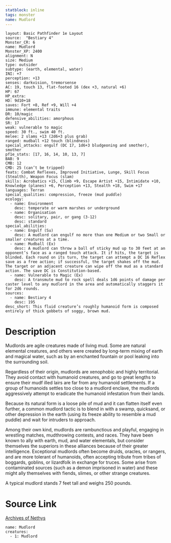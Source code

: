 ```yaml
---
statblock: inline
tags: monster
name: Mudlord
---
```

```statblock
layout: Basic Pathfinder 1e Layout
source:  "Bestiary 4"
Monster_CR: 6
name: Mudlord
Monster_XP: 2400
alignment: N
size: Medium
type: outsider
subtype: (earth, elemental, water)
INI: +7
perception: +13
senses: darkvision, tremorsense
AC: 19, touch 13, flat-footed 16 (dex +3, natural +6)
HP: 67
HP_extra: 
HD: 9d10+18
saves: Fort +8, Ref +9, Will +4
immune: elemental traits
DR: 10/magic
defensive_abilities: amorphous
SR: 17
weak: vulnerable to magic
speed: 30 ft., swim 40 ft.
melee: 2 slams +13 (2d6+3 plus grab)
ranged: mudball +12 touch (blindness)
special_attacks: engulf (DC 17, 1d6+3 bludgeoning and smother), smother
pf1e_stats: [17, 16, 14, 10, 13, 7]
BAB: 9
CMB: 12
CMD: 25 (can’t be tripped)
feats: Combat Reflexes, Improved Initiative, Lunge, Skill Focus (Stealth), Weapon Focus (slam)
skills: Acrobatics +15, Climb +9, Escape Artist +15, Intimidate +10, Knowledge (planes) +6, Perception +13, Stealth +18, Swim +17
languages: Terran
special_qualities: compression, freeze (mud puddle)
ecology:
  - name: Environment
    desc: temperate or warm marshes or underground
  - name: Organisation
    desc: solitary, pair, or gang (3-12)
    desc: standard
special_abilities:
  - name: Engulf (Su)
    desc: A mudlord can engulf no more than one Medium or two Small or smaller creatures at a time.
  - name: Mudball (Ex)
    desc: A mudlord can throw a ball of sticky mud up to 30 feet at an opponent’s face as a ranged touch attack. It if hits, the target is blinded. Each round on its turn, the target can attempt a DC 16 Reflex save as a free action; if successful, the target shakes off the mud. The target or an adjacent creature can wipe off the mud as a standard action. The save DC is Constitution-based.
  - name: Vulnerable to Magic (Ex)
    desc: A transmute mud to rock spell deals 1d6 points of damage per caster level to any mudlord in the area and automatically staggers it for 2d6 rounds.
sources:
  - name: Bestiary 4
    desc: 195
desc_short: This fluid creature’s roughly humanoid form is composed entirely of thick gobbets of soggy, brown mud.
```
# Description
Mudlords are agile creatures made of living mud. Some are natural elemental creatures, and others were created by long-term mixing of earth and magical water, such as by an enchanted fountain or pool leaking into the surrounding soil.

Regardless of their origin, mudlords are xenophobic and highly territorial. They avoid contact with humanoid creatures, and go to great lengths to ensure their mudf illed lairs are far from any humanoid settlements. If a group of humanoids settles too close to a mudlord enclave, the mudlords aggressively attempt to eradicate the humanoid infestation from their lands.

Because its natural form is a loose pile of mud and it can flatten itself even further, a common mudlord tactic is to blend in with a swamp, quicksand, or other depression in the earth (using its freeze ability to resemble a mud puddle) and wait for intruders to approach.

Among their own kind, mudlords are rambunctious and playful, engaging in wrestling matches, mudthrowing contests, and races. They have been known to ally with earth, mud, and water elementals, but consider themselves the superiors in these alliances because of their greater intelligence. Exceptional mudlords often become druids, oracles, or rangers, and are more tolerant of humanoids, often accepting tribute from tribes of boggards, goblins, or lizardfolk in exchange for truces. Some arise from contaminated sources (such as a demon imprisoned in water) and these might ally themselves with fiends, slimes, or other strange creatures.

A typical mudlord stands 7 feet tall and weighs 250 pounds.
# Source Link
[Archives of Nethys](https://aonprd.com/MonsterDisplay.aspx?ItemName=Mudlord)
```encounter-table
name: Mudlord
creatures:
  - 1: Mudlord
```
